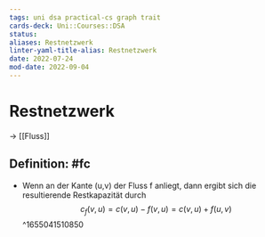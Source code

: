 ```yaml
---
tags: uni dsa practical-cs graph trait
cards-deck: Uni::Courses::DSA
status: 
aliases: Restnetzwerk
linter-yaml-title-alias: Restnetzwerk
date: 2022-07-24
mod-date: 2022-09-04
---
```


# Restnetzwerk
-> [[Fluss]]

## Definition: #fc
- Wenn an der Kante (u,v) der Fluss f anliegt, dann ergibt sich die resultierende Restkapazität durch $$c_f(v, u) = c(v,u) - f(v,u) = c(v,u) + f(u,v)$$
^1655041510850
